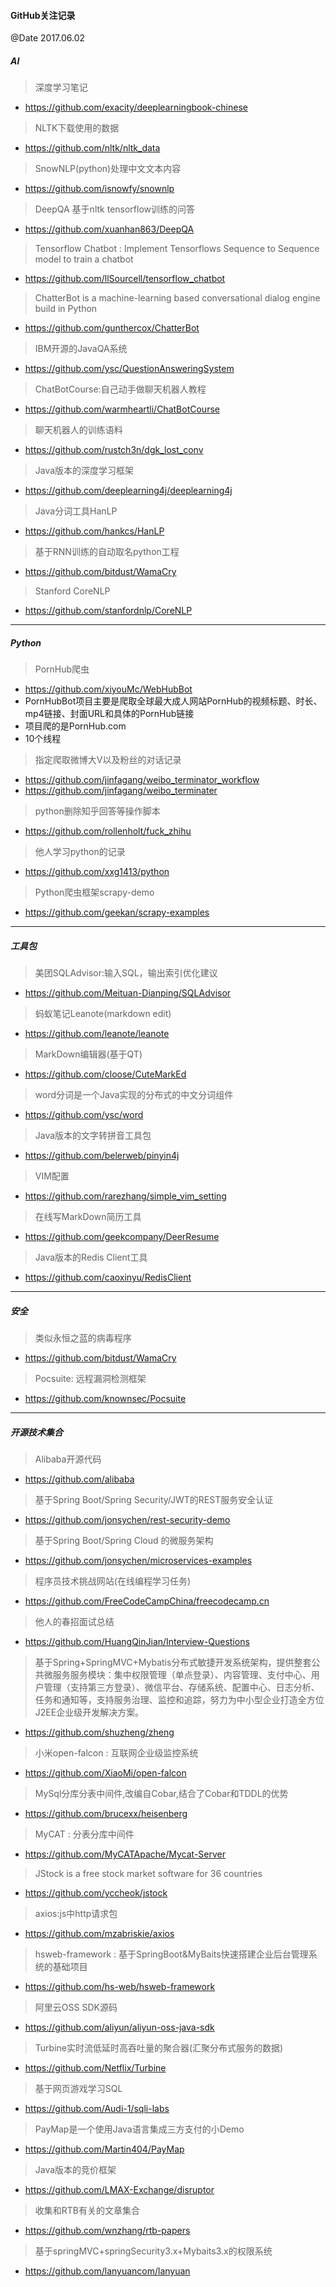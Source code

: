 #### GitHub关注记录
@Date 2017.06.02


##### AI

> 深度学习笔记
* https://github.com/exacity/deeplearningbook-chinese

> NLTK下载使用的数据
* https://github.com/nltk/nltk_data

> SnowNLP(python)处理中文文本内容
* https://github.com/isnowfy/snownlp

> DeepQA 基于nltk tensorflow训练的问答
* https://github.com/xuanhan863/DeepQA

> Tensorflow Chatbot : Implement Tensorflows Sequence to Sequence model to train a chatbot
* https://github.com/llSourcell/tensorflow_chatbot

> ChatterBot is a machine-learning based conversational dialog engine build in Python
* https://github.com/gunthercox/ChatterBot

> IBM开源的JavaQA系统
* https://github.com/ysc/QuestionAnsweringSystem

> ChatBotCourse:自己动手做聊天机器人教程
* https://github.com/warmheartli/ChatBotCourse

> 聊天机器人的训练语料
* https://github.com/rustch3n/dgk_lost_conv

> Java版本的深度学习框架
* https://github.com/deeplearning4j/deeplearning4j

> Java分词工具HanLP
* https://github.com/hankcs/HanLP
   
> 基于RNN训练的自动取名python工程
* https://github.com/bitdust/WamaCry

> Stanford CoreNLP
* https://github.com/stanfordnlp/CoreNLP
---

##### Python

> PornHub爬虫
* https://github.com/xiyouMc/WebHubBot
* PornHubBot项目主要是爬取全球最大成人网站PornHub的视频标题、时长、mp4链接、封面URL和具体的PornHub链接
* 项目爬的是PornHub.com
* 10个线程

> 指定爬取微博大V以及粉丝的对话记录
* https://github.com/jinfagang/weibo_terminator_workflow
* https://github.com/jinfagang/weibo_terminater

> python删除知乎回答等操作脚本
* https://github.com/rollenholt/fuck_zhihu

> 他人学习python的记录
* https://github.com/xxg1413/python
              
> Python爬虫框架scrapy-demo
* https://github.com/geekan/scrapy-examples

---

##### 工具包

> 美团SQLAdvisor:输入SQL，输出索引优化建议
* https://github.com/Meituan-Dianping/SQLAdvisor

> 蚂蚁笔记Leanote(markdown edit)
* https://github.com/leanote/leanote

> MarkDown编辑器(基于QT)
* https://github.com/cloose/CuteMarkEd

> word分词是一个Java实现的分布式的中文分词组件
* https://github.com/ysc/word

> Java版本的文字转拼音工具包
* https://github.com/belerweb/pinyin4j

> VIM配置
* https://github.com/rarezhang/simple_vim_setting

> 在线写MarkDown简历工具
* https://github.com/geekcompany/DeerResume

> Java版本的Redis Client工具
* https://github.com/caoxinyu/RedisClient

---

##### 安全

> 类似永恒之蓝的病毒程序
* https://github.com/bitdust/WamaCry

> Pocsuite: 远程漏洞检测框架
* https://github.com/knownsec/Pocsuite

---

##### 开源技术集合

> Alibaba开源代码
* https://github.com/alibaba

> 基于Spring Boot/Spring Security/JWT的REST服务安全认证
* https://github.com/jonsychen/rest-security-demo

> 基于Spring Boot/Spring Cloud 的微服务架构
* https://github.com/jonsychen/microservices-examples

> 程序员技术挑战网站(在线编程学习任务)
* https://github.com/FreeCodeCampChina/freecodecamp.cn

> 他人的春招面试总结
* https://github.com/HuangQinJian/Interview-Questions

> 基于Spring+SpringMVC+Mybatis分布式敏捷开发系统架构，提供整套公共微服务服务模块：集中权限管理（单点登录）、内容管理、支付中心、用户管理（支持第三方登录）、微信平台、存储系统、配置中心、日志分析、任务和通知等，支持服务治理、监控和追踪，努力为中小型企业打造全方位J2EE企业级开发解决方案。
* https://github.com/shuzheng/zheng

> 小米open-falcon : 互联网企业级监控系统
* https://github.com/XiaoMi/open-falcon

> MySql分库分表中间件,改编自Cobar,结合了Cobar和TDDL的优势
* https://github.com/brucexx/heisenberg

> MyCAT : 分表分库中间件
* https://github.com/MyCATApache/Mycat-Server

> JStock is a free stock market software for 36 countries
* https://github.com/yccheok/jstock

> axios:js中http请求包
* https://github.com/mzabriskie/axios

> hsweb-framework : 基于SpringBoot&MyBaits快速搭建企业后台管理系统的基础项目
* https://github.com/hs-web/hsweb-framework

> 阿里云OSS SDK源码
* https://github.com/aliyun/aliyun-oss-java-sdk

> Turbine实时流低延时高吞吐量的聚合器(汇聚分布式服务的数据)
* https://github.com/Netflix/Turbine

> 基于网页游戏学习SQL
* https://github.com/Audi-1/sqli-labs

> PayMap是一个使用Java语言集成三方支付的小Demo
* https://github.com/Martin404/PayMap

> Java版本的竞价框架
* https://github.com/LMAX-Exchange/disruptor

> 收集和RTB有关的文章集合
* https://github.com/wnzhang/rtb-papers

> 基于springMVC+springSecurity3.x+Mybaits3.x的权限系统
* https://github.com/lanyuancom/lanyuan
